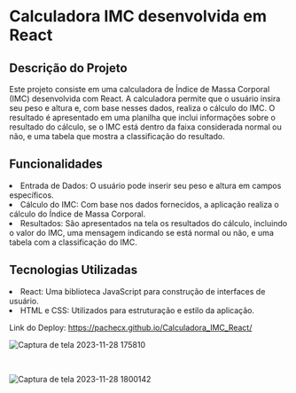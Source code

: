 # Calculadora IMC desenvolvida em React
## Descrição do Projeto
Este projeto consiste em uma calculadora de Índice de Massa Corporal (IMC) desenvolvida com React. A calculadora permite que o usuário insira seu peso e altura e, 
com base nesses dados, realiza o cálculo do IMC. O resultado é apresentado em uma planilha que inclui informações sobre o resultado do cálculo, se o IMC está dentro 
da faixa considerada normal ou não, e uma tabela que mostra a classificação do resultado.

## Funcionalidades
<li>Entrada de Dados: O usuário pode inserir seu peso e altura em campos específicos.
<li>Cálculo do IMC: Com base nos dados fornecidos, a aplicação realiza o cálculo do Índice de Massa Corporal.
<li>Resultados: São apresentados na tela os resultados do cálculo, incluindo o valor do IMC, uma mensagem indicando se está normal ou não, e uma tabela com a classificação do IMC.

## Tecnologias Utilizadas
<li>React: Uma biblioteca JavaScript para construção de interfaces de usuário.
<li>HTML e CSS: Utilizados para estruturação e estilo da aplicação.


 Link do Deploy: https://pachecx.github.io/Calculadora_IMC_React/
 
 
 ![Captura de tela 2023-11-28 175810](https://github.com/pachecx/Calculadora_IMC_React/assets/112892819/ca6b8d16-41a1-4577-875c-cb7c215ddf27)

<br>

![Captura de tela 2023-11-28 1800142](https://github.com/pachecx/Calculadora_IMC_React/assets/112892819/1bf481d3-a379-405f-aa4c-3525f512916f)
